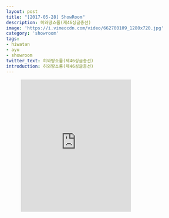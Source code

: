 ```yaml
---
layout: post
title: "[2017-05-28] ShowRoom"
description: 히와땅쇼룸(제46싱글총선)
image: 'https://i.vimeocdn.com/video/662700109_1280x720.jpg'
category: 'showroom'
tags:
- hiwatan
- ayu
- showroom
twitter_text: 히와땅쇼룸(제46싱글총선)
introduction: 히와땅쇼룸(제46싱글총선)
---
```

<figure class="video_container">
<iframe src="https://player.vimeo.com/video/239665300" height="360" frameborder="0" webkitallowfullscreen mozallowfullscreen allowfullscreen></iframe>
</figure>
